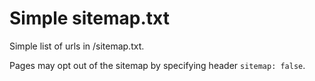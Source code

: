 # Simple sitemap.txt

Simple list of urls in /sitemap.txt.

Pages may opt out of the sitemap by specifying header `sitemap: false`.

